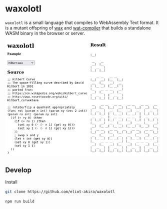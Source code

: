 # waxolotl

`waxolotl` is a small language that compiles to WebAssembly Text format. It is a mutant offspring of [wax](https://github.com/LingDong-/wax) and [wat-compiler](https://github.com/stagas/wat-compiler) that builds a standalone WASM binary in the browser or server.

![Screenshot](screenshot.png)

## Develop

Install

```sh
git clone https://github.com/eliot-akira/waxolotl
```
```sh
npm run build
```
